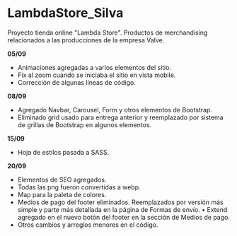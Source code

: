 # LambdaStore_Silva

Proyecto tienda online "Lambda Store". Productos de merchandising relacionados a las producciones de la empresa Valve.

**05/09**
- Animaciones agregadas a varios elementos del sitio.
- Fix al zoom cuando se iniciaba el sitio en vista mobile.
- Corrección de algunas líneas de código.

**08/09**
- Agregado Navbar, Carousel, Form y otros elementos de Bootstrap.
- Eliminado grid usado para entrega anterior y reemplazado por sistema de grillas de Bootstrap en algunos elementos.

**15/09**
- Hoja de estilos pasada a SASS.

**20/09**
- Elementos de SEO agregados.
- Todas las png fueron convertidas a webp.
- Map para la paleta de colores.
- Medios de pago del footer eliminados. Reemplazados por versión más simple y parte más detallada en la página de Formas de envío.
  • Extend agregado en el nuevo botón del footer en la sección de Medios de pago.
- Otros cambios y arreglos menores en el código.
